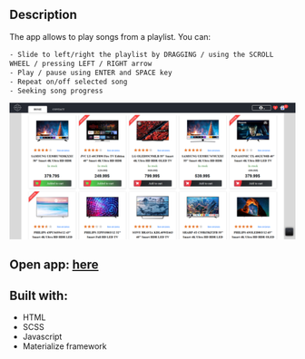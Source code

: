 ## Description

The app allows to play songs from a playlist. You can:


	- Slide to left/right the playlist by DRAGGING / using the SCROLL WHEEL / pressing LEFT / RIGHT arrow
	- Play / pause using ENTER and SPACE key
	- Repeat on/off selected song
	- Seeking song progress


![alt text](https://raw.githubusercontent.com/SIonut0122/ecommercetv/gh-pages/static/media/ecommtv1.png)


## Open app: [here](https://sionut0122.github.io/ecommercetv/)

## Built with:

- HTML 
- SCSS
- Javascript
- Materialize framework

